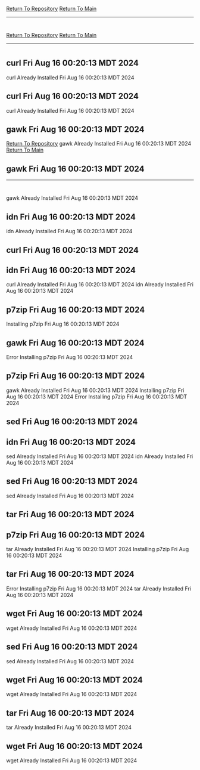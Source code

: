 [Return To Repository](https://github.com/DigitalWarrior/piholeparser/)
[Return To Main](https://github.com/DigitalWarrior/piholeparser/blob/master/RecentRunLogs/Mainlog.md)
____________________________________
# 
[Return To Repository](https://github.com/DigitalWarrior/piholeparser/)
[Return To Main](https://github.com/DigitalWarrior/piholeparser/blob/master/RecentRunLogs/Mainlog.md)
____________________________________
# 
## curl Fri Aug 16 00:20:13 MDT 2024
curl Already Installed Fri Aug 16 00:20:13 MDT 2024
## curl Fri Aug 16 00:20:13 MDT 2024
curl Already Installed Fri Aug 16 00:20:13 MDT 2024
## gawk Fri Aug 16 00:20:13 MDT 2024
[Return To Repository](https://github.com/DigitalWarrior/piholeparser/)
gawk Already Installed Fri Aug 16 00:20:13 MDT 2024
[Return To Main](https://github.com/DigitalWarrior/piholeparser/blob/master/RecentRunLogs/Mainlog.md)
## gawk Fri Aug 16 00:20:13 MDT 2024
____________________________________
# 
gawk Already Installed Fri Aug 16 00:20:13 MDT 2024
## idn Fri Aug 16 00:20:13 MDT 2024
idn Already Installed Fri Aug 16 00:20:13 MDT 2024
## curl Fri Aug 16 00:20:13 MDT 2024
## idn Fri Aug 16 00:20:13 MDT 2024
curl Already Installed Fri Aug 16 00:20:13 MDT 2024
idn Already Installed Fri Aug 16 00:20:13 MDT 2024
## p7zip Fri Aug 16 00:20:13 MDT 2024
Installing p7zip Fri Aug 16 00:20:13 MDT 2024
## gawk Fri Aug 16 00:20:13 MDT 2024
Error Installing p7zip Fri Aug 16 00:20:13 MDT 2024
## p7zip Fri Aug 16 00:20:13 MDT 2024
gawk Already Installed Fri Aug 16 00:20:13 MDT 2024
Installing p7zip Fri Aug 16 00:20:13 MDT 2024
Error Installing p7zip Fri Aug 16 00:20:13 MDT 2024
## sed Fri Aug 16 00:20:13 MDT 2024
## idn Fri Aug 16 00:20:13 MDT 2024
sed Already Installed Fri Aug 16 00:20:13 MDT 2024
idn Already Installed Fri Aug 16 00:20:13 MDT 2024
## sed Fri Aug 16 00:20:13 MDT 2024
sed Already Installed Fri Aug 16 00:20:13 MDT 2024
## tar Fri Aug 16 00:20:13 MDT 2024
## p7zip Fri Aug 16 00:20:13 MDT 2024
tar Already Installed Fri Aug 16 00:20:13 MDT 2024
Installing p7zip Fri Aug 16 00:20:13 MDT 2024
## tar Fri Aug 16 00:20:13 MDT 2024
Error Installing p7zip Fri Aug 16 00:20:13 MDT 2024
tar Already Installed Fri Aug 16 00:20:13 MDT 2024
## wget Fri Aug 16 00:20:13 MDT 2024
wget Already Installed Fri Aug 16 00:20:13 MDT 2024
## sed Fri Aug 16 00:20:13 MDT 2024
sed Already Installed Fri Aug 16 00:20:13 MDT 2024
## wget Fri Aug 16 00:20:13 MDT 2024
wget Already Installed Fri Aug 16 00:20:13 MDT 2024
## tar Fri Aug 16 00:20:13 MDT 2024
tar Already Installed Fri Aug 16 00:20:13 MDT 2024
## wget Fri Aug 16 00:20:13 MDT 2024
wget Already Installed Fri Aug 16 00:20:13 MDT 2024
